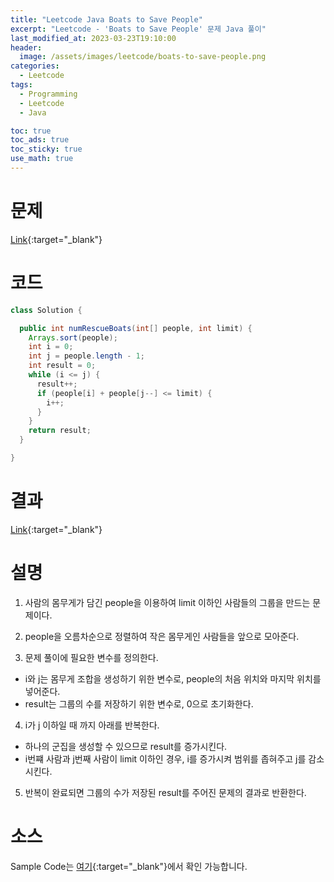```yaml
---
title: "Leetcode Java Boats to Save People"
excerpt: "Leetcode - 'Boats to Save People' 문제 Java 풀이"
last_modified_at: 2023-03-23T19:10:00
header:
  image: /assets/images/leetcode/boats-to-save-people.png
categories:
  - Leetcode
tags:
  - Programming
  - Leetcode
  - Java

toc: true
toc_ads: true
toc_sticky: true
use_math: true
---
```

# 문제
[Link](https://leetcode.com/problems/boats-to-save-people){:target="_blank"}

# 코드
```java
class Solution {

  public int numRescueBoats(int[] people, int limit) {
    Arrays.sort(people);
    int i = 0;
    int j = people.length - 1;
    int result = 0;
    while (i <= j) {
      result++;
      if (people[i] + people[j--] <= limit) {
        i++;
      }
    }
    return result;
  }

}
```

# 결과
[Link](https://leetcode.com/problems/boats-to-save-people/submissions/920692308/){:target="_blank"}

# 설명
1. 사람의 몸무게가 담긴 people을 이용하여 limit 이하인 사람들의 그룹을 만드는 문제이다.

2. people을 오름차순으로 정렬하여 작은 몸무게인 사람들을 앞으로 모아준다.

3. 문제 풀이에 필요한 변수를 정의한다.
- i와 j는 몸무게 조합을 생성하기 위한 변수로, people의 처음 위치와 마지막 위치를 넣어준다.
- result는 그룹의 수를 저장하기 위한 변수로, 0으로 초기화한다.

4. i가 j 이하일 때 까지 아래를 반복한다.
- 하나의 군집을 생성할 수 있으므로 result를 증가시킨다.
- i번쨰 사람과 j번째 사람이 limit 이하인 경우, i를 증가시켜 범위를 좁혀주고 j를 감소시킨다.

5. 반복이 완료되면 그룹의 수가 저장된 result를 주어진 문제의 결과로 반환한다.

# 소스
Sample Code는 [여기](https://github.com/GracefulSoul/leetcode/blob/master/src/main/java/gracefulsoul/problems/BoatsToSavePeople.java){:target="_blank"}에서 확인 가능합니다.